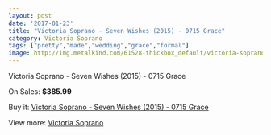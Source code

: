 ```yaml
---
layout: post
date: '2017-01-23'
title: "Victoria Soprano - Seven Wishes (2015) - 0715 Grace"
category: Victoria Soprano
tags: ["pretty","made","wedding","grace","formal"]
image: http://img.metalkind.com/61528-thickbox_default/victoria-soprano-seven-wishes-2015-0715-grace.jpg
---
```

Victoria Soprano - Seven Wishes (2015) - 0715 Grace

On Sales: **$385.99**
<a href="https://www.metalkind.com/en/victoria-soprano/16206-victoria-soprano-seven-wishes-2015-0715-grace.html"><amp-img layout="responsive" width="600" height="600" src="//img.metalkind.com/61528-thickbox_default/victoria-soprano-seven-wishes-2015-0715-grace.jpg" alt="Victoria Soprano - Seven Wishes (2015) - 0715 Grace 0" /></a>
<a href="https://www.metalkind.com/en/victoria-soprano/16206-victoria-soprano-seven-wishes-2015-0715-grace.html"><amp-img layout="responsive" width="600" height="600" src="//img.metalkind.com/61530-thickbox_default/victoria-soprano-seven-wishes-2015-0715-grace.jpg" alt="Victoria Soprano - Seven Wishes (2015) - 0715 Grace 1" /></a>

Buy it: [Victoria Soprano - Seven Wishes (2015) - 0715 Grace](https://www.metalkind.com/en/victoria-soprano/16206-victoria-soprano-seven-wishes-2015-0715-grace.html "Victoria Soprano - Seven Wishes (2015) - 0715 Grace")

View more: [Victoria Soprano](https://www.metalkind.com/en/198-victoria-soprano "Victoria Soprano")